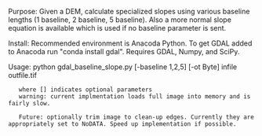 
Purpose:  Given a DEM, calculate specialized slopes using various baseline
           lengths (1 baseline, 2 baseline, 5 baseline). Also a more normal
           slope equation is available which is used if no baseline parameter is sent.

Install: Recommended environment is Anacoda Python. To get GDAL added to Anacoda run "conda install gdal". Requires GDAL, Numpy, and SciPy.

Usage: python gdal_baseline_slope.py [-baseline 1,2,5] [-ot Byte] infile outfile.tif
       
       where [] indicates optional parameters
       warning: current implmentation loads full image into memory and is fairly slow. 
       
       Future: optionally trim image to clean-up edges. Currently they are appropriately set to NoDATA. Speed up implementation if possible.
